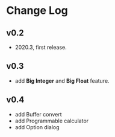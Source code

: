 # Change Log

## v0.2

- 2020.3, first release. 

## v0.3

- add **Big Integer** and **Big Float** feature.

## v0.4

- add Buffer convert
- add Programmable calculator
- add Option dialog